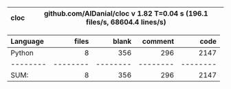 cloc|github.com/AlDanial/cloc v 1.82  T=0.04 s (196.1 files/s, 68604.4 lines/s)
--- | ---

Language|files|blank|comment|code
:-------|-------:|-------:|-------:|-------:
Python|8|356|296|2147
--------|--------|--------|--------|--------
SUM:|8|356|296|2147
